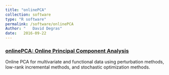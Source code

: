 ```yaml
---
title: "onlinePCA"
collection: software
type: "R software"
permalink: /software/onlinePCA
Author: "	David Degras"
date: 	2016-09-22
---
```


### [onlinePCA: Online Principal Component Analysis](https://cran.r-project.org/web/packages/onlinePCA/index.html)
Online PCA for multivariate and functional data using perturbation methods, low-rank incremental methods, and stochastic optimization methods.
